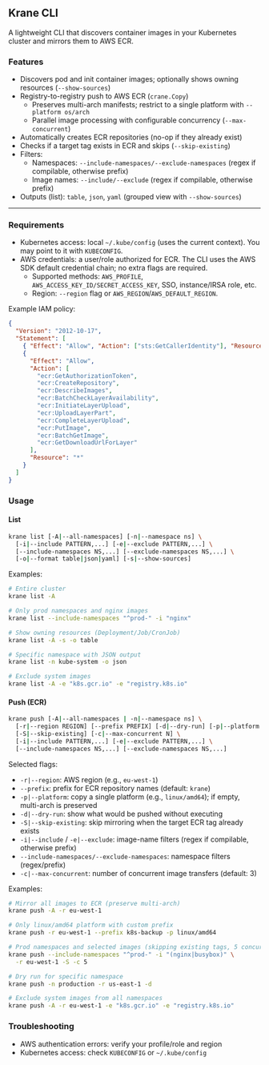 ## Krane CLI

A lightweight CLI that discovers container images in your Kubernetes cluster and mirrors them to AWS ECR.

### Features
- Discovers pod and init container images; optionally shows owning resources (`--show-sources`)
- Registry-to-registry push to AWS ECR (`crane.Copy`)
  - Preserves multi-arch manifests; restrict to a single platform with `--platform os/arch`
  - Parallel image processing with configurable concurrency (`--max-concurrent`)
- Automatically creates ECR repositories (no-op if they already exist)
- Checks if a target tag exists in ECR and skips (`--skip-existing`)
- Filters:
  - Namespaces: `--include-namespaces/--exclude-namespaces` (regex if compilable, otherwise prefix)
  - Image names: `--include/--exclude` (regex if compilable, otherwise prefix)
- Outputs (list): `table`, `json`, `yaml` (grouped view with `--show-sources`)

---

### Requirements
- Kubernetes access: local `~/.kube/config` (uses the current context). You may point to it with `KUBECONFIG`.
- AWS credentials: a user/role authorized for ECR. The CLI uses the AWS SDK default credential chain; no extra flags are required.
  - Supported methods: `AWS_PROFILE`, `AWS_ACCESS_KEY_ID/SECRET_ACCESS_KEY`, SSO, instance/IRSA role, etc.
  - Region: `--region` flag or `AWS_REGION`/`AWS_DEFAULT_REGION`.

Example IAM policy:
```json
{
  "Version": "2012-10-17",
  "Statement": [
    { "Effect": "Allow", "Action": ["sts:GetCallerIdentity"], "Resource": "*" },
    {
      "Effect": "Allow",
      "Action": [
        "ecr:GetAuthorizationToken",
        "ecr:CreateRepository",
        "ecr:DescribeImages",
        "ecr:BatchCheckLayerAvailability",
        "ecr:InitiateLayerUpload",
        "ecr:UploadLayerPart",
        "ecr:CompleteLayerUpload",
        "ecr:PutImage",
        "ecr:BatchGetImage",
        "ecr:GetDownloadUrlForLayer"
      ],
      "Resource": "*"
    }
  ]
}
```

### Usage

#### List
```bash
krane list [-A|--all-namespaces] [-n|--namespace ns] \
  [-i|--include PATTERN,...] [-e|--exclude PATTERN,...] \
  [--include-namespaces NS,...] [--exclude-namespaces NS,...] \
  [-o|--format table|json|yaml] [-s|--show-sources]
```

Examples:
```bash
# Entire cluster
krane list -A

# Only prod namespaces and nginx images
krane list --include-namespaces "^prod-" -i "nginx"

# Show owning resources (Deployment/Job/CronJob)
krane list -A -s -o table

# Specific namespace with JSON output
krane list -n kube-system -o json

# Exclude system images
krane list -A -e "k8s.gcr.io" -e "registry.k8s.io"
```

#### Push (ECR)
```bash
krane push [-A|--all-namespaces | -n|--namespace ns] \
  [-r|--region REGION] [--prefix PREFIX] [-d|--dry-run] [-p|--platform os/arch] \
  [-S|--skip-existing] [-c|--max-concurrent N] \
  [-i|--include PATTERN,...] [-e|--exclude PATTERN,...] \
  [--include-namespaces NS,...] [--exclude-namespaces NS,...]
```

Selected flags:
- `-r|--region`: AWS region (e.g., `eu-west-1`)
- `--prefix`: prefix for ECR repository names (default: `krane`)
- `-p|--platform`: copy a single platform (e.g., `linux/amd64`); if empty, multi-arch is preserved
- `-d|--dry-run`: show what would be pushed without executing
- `-S|--skip-existing`: skip mirroring when the target ECR tag already exists
- `-i|--include` / `-e|--exclude`: image-name filters (regex if compilable, otherwise prefix)
- `--include-namespaces/--exclude-namespaces`: namespace filters (regex/prefix)
- `-c|--max-concurrent`: number of concurrent image transfers (default: 3)

Examples:
```bash
# Mirror all images to ECR (preserve multi-arch)
krane push -A -r eu-west-1

# Only linux/amd64 platform with custom prefix
krane push -r eu-west-1 --prefix k8s-backup -p linux/amd64

# Prod namespaces and selected images (skipping existing tags, 5 concurrent workers)
krane push --include-namespaces "^prod-" -i "(nginx|busybox)" \
  -r eu-west-1 -S -c 5

# Dry run for specific namespace  
krane push -n production -r us-east-1 -d

# Exclude system images from all namespaces
krane push -A -r eu-west-1 -e "k8s.gcr.io" -e "registry.k8s.io"
```

### Troubleshooting
- AWS authentication errors: verify your profile/role and region
- Kubernetes access: check `KUBECONFIG` or `~/.kube/config`
